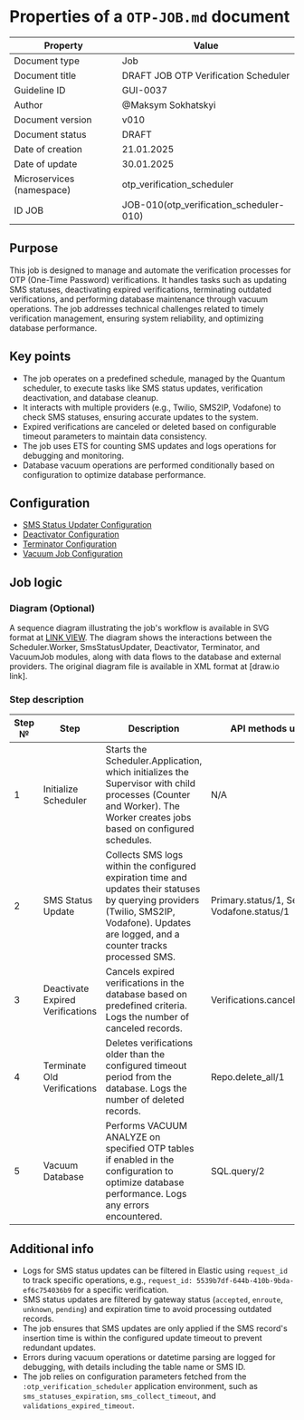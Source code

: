 # Properties of a `OTP-JOB.md` document

| Property | Value |
|----------|-------|
| Document type | Job |
| Document title | DRAFT JOB OTP Verification Scheduler |
| Guideline ID | GUI-0037 |
| Author | @Maksym Sokhatskyi |
| Document version | v010 |
| Document status | DRAFT |
| Date of creation | 21.01.2025 |
| Date of update | 30.01.2025 |
| Microservices (namespace) | otp_verification_scheduler |
| ID JOB | JOB-010(otp_verification_scheduler-010) |

## Purpose
This job is designed to manage and automate the verification processes for OTP (One-Time Password) verifications.
It handles tasks such as updating SMS statuses, deactivating expired verifications,
terminating outdated verifications, and performing database maintenance through vacuum operations.
The job addresses technical challenges related to timely verification management, ensuring system reliability,
and optimizing database performance.

## Key points
- The job operates on a predefined schedule, managed by the Quantum scheduler, to execute tasks like SMS status updates, verification deactivation, and database cleanup.
- It interacts with multiple providers (e.g., Twilio, SMS2IP, Vodafone) to check SMS statuses, ensuring accurate updates to the system.
- Expired verifications are canceled or deleted based on configurable timeout parameters to maintain data consistency.
- The job uses ETS for counting SMS updates and logs operations for debugging and monitoring.
- Database vacuum operations are performed conditionally based on configuration to optimize database performance.

## Configuration
- [SMS Status Updater Configuration](https://e-health-ua.atlassian.net/wiki/spaces/DOCS/pages/17565614105)
- [Deactivator Configuration](https://e-health-ua.atlassian.net/wiki/spaces/DOCS/pages/17565614105)
- [Terminator Configuration](https://e-health-ua.atlassian.net/wiki/spaces/DOCS/pages/17565614105)
- [Vacuum Job Configuration](https://e-health-ua.atlassian.net/wiki/spaces/DOCS/pages/17565614105)

## Job logic

### Diagram (Optional)
A sequence diagram illustrating the job's workflow is available in SVG format at [LINK VIEW](https://e-health-ua.atlassian.net/wiki/spaces/EN/pages/17566859320). The diagram shows the interactions between the Scheduler.Worker, SmsStatusUpdater, Deactivator, Terminator, and VacuumJob modules, along with data flows to the database and external providers. The original diagram file is available in XML format at [draw.io link].

### Step description
| Step № | Step | Description | API methods used in the process |
|--------|------|-------------|-------------------------------|
| 1 | Initialize Scheduler | Starts the Scheduler.Application, which initializes the Supervisor with child processes (Counter and Worker). The Worker creates jobs based on configured schedules. | N/A |
| 2 | SMS Status Update | Collects SMS logs within the configured expiration time and updates their statuses by querying providers (Twilio, SMS2IP, Vodafone). Updates are logged, and a counter tracks processed SMS. | Primary.status/1, Secondary.status/1, Vodafone.status/1 |
| 3 | Deactivate Expired Verifications | Cancels expired verifications in the database based on predefined criteria. Logs the number of canceled records. | Verifications.cancel_expired_verifications/0 |
| 4 | Terminate Old Verifications | Deletes verifications older than the configured timeout period from the database. Logs the number of deleted records. | Repo.delete_all/1 |
| 5 | Vacuum Database | Performs VACUUM ANALYZE on specified OTP tables if enabled in the configuration to optimize database performance. Logs any errors encountered. | SQL.query/2 |

## Additional info
- Logs for SMS status updates can be filtered in Elastic using `request_id` to track specific operations, e.g., `request_id: 5539b7df-644b-410b-9bda-ef6c754036b9` for a specific verification.
- SMS status updates are filtered by gateway status (`accepted`, `enroute`, `unknown`, `pending`) and expiration time to avoid processing outdated records.
- The job ensures that SMS updates are only applied if the SMS record's insertion time is within the configured update timeout to prevent redundant updates.
- Errors during vacuum operations or datetime parsing are logged for debugging, with details including the table name or SMS ID.
- The job relies on configuration parameters fetched from the `:otp_verification_scheduler` application environment, such as `sms_statuses_expiration`, `sms_collect_timeout`, and `validations_expired_timeout`.


